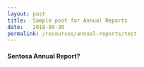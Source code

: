 ```yaml
---
layout: post
title:  Sample post for Annual Reports
date:   2018-09-30
permalink: /resources/annual-reports/test
---
```


#### Sentosa Annual Report?
